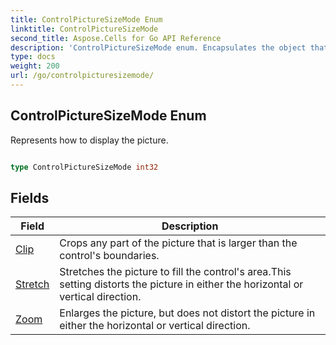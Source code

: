```yaml
---
title: ControlPictureSizeMode Enum 
linktitle: ControlPictureSizeMode
second_title: Aspose.Cells for Go API Reference
description: 'ControlPictureSizeMode enum. Encapsulates the object that represents controlpicturesizemode in Go.'
type: docs
weight: 200
url: /go/controlpicturesizemode/
---
```


## ControlPictureSizeMode Enum

Represents how to display the picture.

```go

type ControlPictureSizeMode int32


```

## Fields

| Field | Description |
| --- | --- |
|[Clip](./clip/) | Crops any part of the picture that is larger than the control's boundaries. | 
|[Stretch](./stretch/) | Stretches the picture to fill the control's area.This setting distorts the picture in either the horizontal or vertical direction. | 
|[Zoom](./zoom/) | Enlarges the picture, but does not distort the picture in either the horizontal or vertical direction. | 
